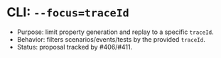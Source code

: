 # CLI: `--focus=traceId`

- Purpose: limit property generation and replay to a specific `traceId`.
- Behavior: filters scenarios/events/tests by the provided `traceId`.
- Status: proposal tracked by #406/#411.
